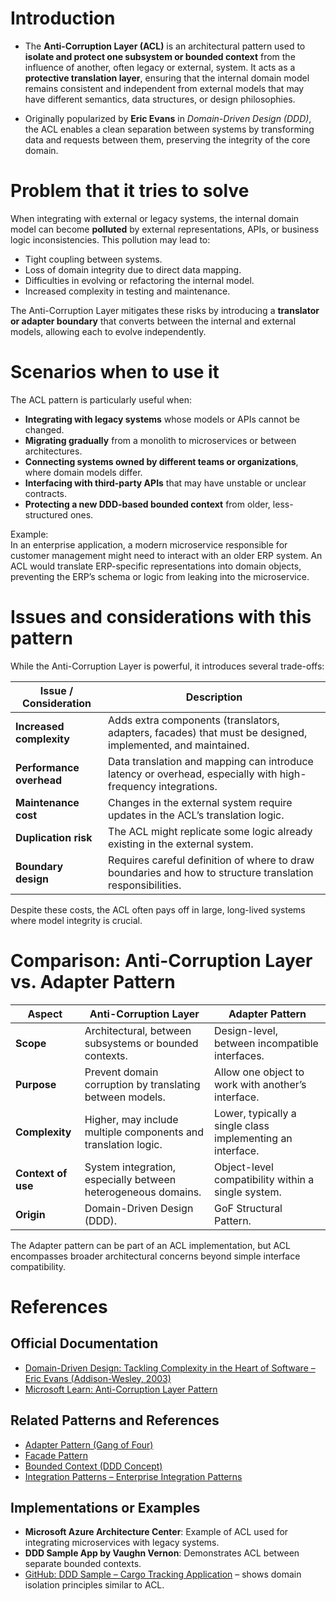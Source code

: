 # Introduction

- The **Anti-Corruption Layer (ACL)** is an architectural pattern used to **isolate and protect one subsystem or bounded context** from the influence of another, often legacy or external, system. It acts as a **protective translation layer**, ensuring that the internal domain model remains consistent and independent from external models that may have different semantics, data structures, or design philosophies.

- Originally popularized by **Eric Evans** in *Domain-Driven Design (DDD)*, the ACL enables a clean separation between systems by transforming data and requests between them, preserving the integrity of the core domain.

# Problem that it tries to solve

When integrating with external or legacy systems, the internal domain model can become **polluted** by external representations, APIs, or business logic inconsistencies. This pollution may lead to:

- Tight coupling between systems.  
- Loss of domain integrity due to direct data mapping.  
- Difficulties in evolving or refactoring the internal model.  
- Increased complexity in testing and maintenance.

The Anti-Corruption Layer mitigates these risks by introducing a **translator or adapter boundary** that converts between the internal and external models, allowing each to evolve independently.

# Scenarios when to use it

The ACL pattern is particularly useful when:

- **Integrating with legacy systems** whose models or APIs cannot be changed.  
- **Migrating gradually** from a monolith to microservices or between architectures.  
- **Connecting systems owned by different teams or organizations**, where domain models differ.  
- **Interfacing with third-party APIs** that may have unstable or unclear contracts.  
- **Protecting a new DDD-based bounded context** from older, less-structured ones.

Example:  
In an enterprise application, a modern microservice responsible for customer management might need to interact with an older ERP system. An ACL would translate ERP-specific representations into domain objects, preventing the ERP’s schema or logic from leaking into the microservice.

# Issues and considerations with this pattern

While the Anti-Corruption Layer is powerful, it introduces several trade-offs:

| **Issue / Consideration** | **Description** |
|----------------------------|-----------------|
| **Increased complexity** | Adds extra components (translators, adapters, facades) that must be designed, implemented, and maintained. |
| **Performance overhead** | Data translation and mapping can introduce latency or overhead, especially with high-frequency integrations. |
| **Maintenance cost** | Changes in the external system require updates in the ACL’s translation logic. |
| **Duplication risk** | The ACL might replicate some logic already existing in the external system. |
| **Boundary design** | Requires careful definition of where to draw boundaries and how to structure translation responsibilities. |

Despite these costs, the ACL often pays off in large, long-lived systems where model integrity is crucial.

# Comparison: Anti-Corruption Layer vs. Adapter Pattern

| **Aspect** | **Anti-Corruption Layer** | **Adapter Pattern** |
|-------------|----------------------------|----------------------|
| **Scope** | Architectural, between subsystems or bounded contexts. | Design-level, between incompatible interfaces. |
| **Purpose** | Prevent domain corruption by translating between models. | Allow one object to work with another’s interface. |
| **Complexity** | Higher, may include multiple components and translation logic. | Lower, typically a single class implementing an interface. |
| **Context of use** | System integration, especially between heterogeneous domains. | Object-level compatibility within a single system. |
| **Origin** | Domain-Driven Design (DDD). | GoF Structural Pattern. |

The Adapter pattern can be part of an ACL implementation, but ACL encompasses broader architectural concerns beyond simple interface compatibility.

# References

## Official Documentation
- [Domain-Driven Design: Tackling Complexity in the Heart of Software – Eric Evans (Addison-Wesley, 2003)](https://www.domainlanguage.com/ddd/)
- [Microsoft Learn: Anti-Corruption Layer Pattern](https://learn.microsoft.com/en-us/azure/architecture/patterns/anti-corruption-layer)

## Related Patterns and References
- [Adapter Pattern (Gang of Four)](https://refactoring.guru/design-patterns/adapter)
- [Facade Pattern](https://refactoring.guru/design-patterns/facade)
- [Bounded Context (DDD Concept)](https://martinfowler.com/bliki/BoundedContext.html)
- [Integration Patterns – Enterprise Integration Patterns](https://www.enterpriseintegrationpatterns.com/)

## Implementations or Examples
- **Microsoft Azure Architecture Center**: Example of ACL used for integrating microservices with legacy systems.  
- **DDD Sample App by Vaughn Vernon**: Demonstrates ACL between separate bounded contexts.  
- [GitHub: DDD Sample – Cargo Tracking Application](https://github.com/citerus/dddsample-core) – shows domain isolation principles similar to ACL.
